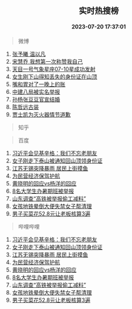 <div align="center"><h2>实时热搜榜</h2><h4>2023-07-20 17:37:01</h4></div>

> 微博  

1. [张予曦 温以凡](https://s.weibo.com/weibo?q=%E5%BC%A0%E4%BA%88%E6%9B%A6%20%E6%B8%A9%E4%BB%A5%E5%87%A1&t=31&band_rank=1&Refer=top)<br />
2. [宋慧乔 我想第一次称赞我自己](https://s.weibo.com/weibo?q=%E5%AE%8B%E6%85%A7%E4%B9%94%20%E6%88%91%E6%83%B3%E7%AC%AC%E4%B8%80%E6%AC%A1%E7%A7%B0%E8%B5%9E%E6%88%91%E8%87%AA%E5%B7%B1&t=31&band_rank=2&Refer=top)<br />
3. [天目一号气象星座07-10星成功发射](https://s.weibo.com/weibo?q=%23%E5%A4%A9%E7%9B%AE%E4%B8%80%E5%8F%B7%E6%B0%94%E8%B1%A1%E6%98%9F%E5%BA%A707-10%E6%98%9F%E6%88%90%E5%8A%9F%E5%8F%91%E5%B0%84%23&t=31&band_rank=3&Refer=top)<br />
4. [女生刚下山得知丢失的身份证在山顶](https://s.weibo.com/weibo?q=%23%E5%A5%B3%E7%94%9F%E5%88%9A%E4%B8%8B%E5%B1%B1%E5%BE%97%E7%9F%A5%E4%B8%A2%E5%A4%B1%E7%9A%84%E8%BA%AB%E4%BB%BD%E8%AF%81%E5%9C%A8%E5%B1%B1%E9%A1%B6%23&t=31&band_rank=4&Refer=top)<br />
5. [嘴和胃对了一晚上的账](https://s.weibo.com/weibo?q=%E5%98%B4%E5%92%8C%E8%83%83%E5%AF%B9%E4%BA%86%E4%B8%80%E6%99%9A%E4%B8%8A%E7%9A%84%E8%B4%A6&t=31&band_rank=5&Refer=top)<br />
6. [中建八局被实名举报](https://s.weibo.com/weibo?q=%23%E4%B8%AD%E5%BB%BA%E5%85%AB%E5%B1%80%E8%A2%AB%E5%AE%9E%E5%90%8D%E4%B8%BE%E6%8A%A5%23&t=31&band_rank=6&Refer=top)<br />
7. [孙杨张豆豆官宣结婚](https://s.weibo.com/weibo?q=%23%E5%AD%99%E6%9D%A8%E5%BC%A0%E8%B1%86%E8%B1%86%E5%AE%98%E5%AE%A3%E7%BB%93%E5%A9%9A%23&t=31&band_rank=7&Refer=top)<br />
8. [陈哲远古装](https://s.weibo.com/weibo?q=%E9%99%88%E5%93%B2%E8%BF%9C%E5%8F%A4%E8%A3%85&t=31&band_rank=8&Refer=top)<br />
9. [贾士凯为灭火器情节道歉](https://s.weibo.com/weibo?q=%23%E8%B4%BE%E5%A3%AB%E5%87%AF%E4%B8%BA%E7%81%AD%E7%81%AB%E5%99%A8%E6%83%85%E8%8A%82%E9%81%93%E6%AD%89%23&t=31&band_rank=9&Refer=top)<br />

> 知乎  


> 百度  

1. [习近平会见基辛格：我们不忘老朋友](https://www.baidu.com/s?wd=%E4%B9%A0%E8%BF%91%E5%B9%B3%E4%BC%9A%E8%A7%81%E5%9F%BA%E8%BE%9B%E6%A0%BC%EF%BC%9A%E6%88%91%E4%BB%AC%E4%B8%8D%E5%BF%98%E8%80%81%E6%9C%8B%E5%8F%8B&sa=fyb_news&rsv_dl=fyb_news)<br />
2. [女子刚走下泰山被通知回山顶领身份证](https://www.baidu.com/s?wd=%E5%A5%B3%E5%AD%90%E5%88%9A%E8%B5%B0%E4%B8%8B%E6%B3%B0%E5%B1%B1%E8%A2%AB%E9%80%9A%E7%9F%A5%E5%9B%9E%E5%B1%B1%E9%A1%B6%E9%A2%86%E8%BA%AB%E4%BB%BD%E8%AF%81&sa=fyb_news&rsv_dl=fyb_news)<br />
3. [江苏无锡突降暴雨 居民上街摸鱼](https://www.baidu.com/s?wd=%E6%B1%9F%E8%8B%8F%E6%97%A0%E9%94%A1%E7%AA%81%E9%99%8D%E6%9A%B4%E9%9B%A8+%E5%B1%85%E6%B0%91%E4%B8%8A%E8%A1%97%E6%91%B8%E9%B1%BC&sa=fyb_news&rsv_dl=fyb_news)<br />
4. [为民营经济保驾护航](https://www.baidu.com/s?wd=%E4%B8%BA%E6%B0%91%E8%90%A5%E7%BB%8F%E6%B5%8E%E4%BF%9D%E9%A9%BE%E6%8A%A4%E8%88%AA&sa=fyb_news&rsv_dl=fyb_news)<br />
5. [黄晓明的回应vs杨洋的回应](https://www.baidu.com/s?wd=%E9%BB%84%E6%99%93%E6%98%8E%E7%9A%84%E5%9B%9E%E5%BA%94vs%E6%9D%A8%E6%B4%8B%E7%9A%84%E5%9B%9E%E5%BA%94&sa=fyb_news&rsv_dl=fyb_news)<br />
6. [8名大学生办暑期班被举报](https://www.baidu.com/s?wd=8%E5%90%8D%E5%A4%A7%E5%AD%A6%E7%94%9F%E5%8A%9E%E6%9A%91%E6%9C%9F%E7%8F%AD%E8%A2%AB%E4%B8%BE%E6%8A%A5&sa=fyb_news&rsv_dl=fyb_news)<br />
7. [山东调查“高铁被举报偷工减料”](https://www.baidu.com/s?wd=%E5%B1%B1%E4%B8%9C%E8%B0%83%E6%9F%A5%E2%80%9C%E9%AB%98%E9%93%81%E8%A2%AB%E4%B8%BE%E6%8A%A5%E5%81%B7%E5%B7%A5%E5%87%8F%E6%96%99%E2%80%9D&sa=fyb_news&rsv_dl=fyb_news)<br />
8. [女孩地铁晕倒大便失禁女子帮清理](https://www.baidu.com/s?wd=%E5%A5%B3%E5%AD%A9%E5%9C%B0%E9%93%81%E6%99%95%E5%80%92%E5%A4%A7%E4%BE%BF%E5%A4%B1%E7%A6%81%E5%A5%B3%E5%AD%90%E5%B8%AE%E6%B8%85%E7%90%86&sa=fyb_news&rsv_dl=fyb_news)<br />
9. [男子买菜花52.8元让老板核算3遍](https://www.baidu.com/s?wd=%E7%94%B7%E5%AD%90%E4%B9%B0%E8%8F%9C%E8%8A%B152.8%E5%85%83%E8%AE%A9%E8%80%81%E6%9D%BF%E6%A0%B8%E7%AE%973%E9%81%8D&sa=fyb_news&rsv_dl=fyb_news)<br />

> 哔哩哔哩  

1. [习近平会见基辛格：我们不忘老朋友](https://www.baidu.com/s?wd=%E4%B9%A0%E8%BF%91%E5%B9%B3%E4%BC%9A%E8%A7%81%E5%9F%BA%E8%BE%9B%E6%A0%BC%EF%BC%9A%E6%88%91%E4%BB%AC%E4%B8%8D%E5%BF%98%E8%80%81%E6%9C%8B%E5%8F%8B&sa=fyb_news&rsv_dl=fyb_news)<br />
2. [女子刚走下泰山被通知回山顶领身份证](https://www.baidu.com/s?wd=%E5%A5%B3%E5%AD%90%E5%88%9A%E8%B5%B0%E4%B8%8B%E6%B3%B0%E5%B1%B1%E8%A2%AB%E9%80%9A%E7%9F%A5%E5%9B%9E%E5%B1%B1%E9%A1%B6%E9%A2%86%E8%BA%AB%E4%BB%BD%E8%AF%81&sa=fyb_news&rsv_dl=fyb_news)<br />
3. [江苏无锡突降暴雨 居民上街摸鱼](https://www.baidu.com/s?wd=%E6%B1%9F%E8%8B%8F%E6%97%A0%E9%94%A1%E7%AA%81%E9%99%8D%E6%9A%B4%E9%9B%A8+%E5%B1%85%E6%B0%91%E4%B8%8A%E8%A1%97%E6%91%B8%E9%B1%BC&sa=fyb_news&rsv_dl=fyb_news)<br />
4. [为民营经济保驾护航](https://www.baidu.com/s?wd=%E4%B8%BA%E6%B0%91%E8%90%A5%E7%BB%8F%E6%B5%8E%E4%BF%9D%E9%A9%BE%E6%8A%A4%E8%88%AA&sa=fyb_news&rsv_dl=fyb_news)<br />
5. [黄晓明的回应vs杨洋的回应](https://www.baidu.com/s?wd=%E9%BB%84%E6%99%93%E6%98%8E%E7%9A%84%E5%9B%9E%E5%BA%94vs%E6%9D%A8%E6%B4%8B%E7%9A%84%E5%9B%9E%E5%BA%94&sa=fyb_news&rsv_dl=fyb_news)<br />
6. [8名大学生办暑期班被举报](https://www.baidu.com/s?wd=8%E5%90%8D%E5%A4%A7%E5%AD%A6%E7%94%9F%E5%8A%9E%E6%9A%91%E6%9C%9F%E7%8F%AD%E8%A2%AB%E4%B8%BE%E6%8A%A5&sa=fyb_news&rsv_dl=fyb_news)<br />
7. [山东调查“高铁被举报偷工减料”](https://www.baidu.com/s?wd=%E5%B1%B1%E4%B8%9C%E8%B0%83%E6%9F%A5%E2%80%9C%E9%AB%98%E9%93%81%E8%A2%AB%E4%B8%BE%E6%8A%A5%E5%81%B7%E5%B7%A5%E5%87%8F%E6%96%99%E2%80%9D&sa=fyb_news&rsv_dl=fyb_news)<br />
8. [女孩地铁晕倒大便失禁女子帮清理](https://www.baidu.com/s?wd=%E5%A5%B3%E5%AD%A9%E5%9C%B0%E9%93%81%E6%99%95%E5%80%92%E5%A4%A7%E4%BE%BF%E5%A4%B1%E7%A6%81%E5%A5%B3%E5%AD%90%E5%B8%AE%E6%B8%85%E7%90%86&sa=fyb_news&rsv_dl=fyb_news)<br />
9. [男子买菜花52.8元让老板核算3遍](https://www.baidu.com/s?wd=%E7%94%B7%E5%AD%90%E4%B9%B0%E8%8F%9C%E8%8A%B152.8%E5%85%83%E8%AE%A9%E8%80%81%E6%9D%BF%E6%A0%B8%E7%AE%973%E9%81%8D&sa=fyb_news&rsv_dl=fyb_news)<br />
